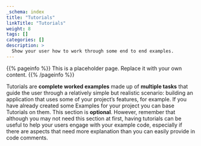 ```yaml
---
_schema: index
title: "Tutorials"
linkTitle: "Tutorials"
weight: 8
tags: []
categories: []
description: >
  Show your user how to work through some end to end examples.
---
```


{{% pageinfo %}}
This is a placeholder page. Replace it with your own content.
{{% /pageinfo %}}

Tutorials are **complete worked examples** made up of **multiple tasks** that guide the user through a relatively simple but realistic scenario: building an application that uses some of your project’s features, for example. If you have already created some Examples for your project you can base Tutorials on them. This section is **optional**. However, remember that although you may not need this section at first, having tutorials can be useful to help your users engage with your example code, especially if there are aspects that need more explanation than you can easily provide in code comments.

